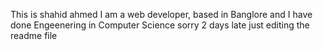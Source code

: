 This is shahid ahmed
I am a web developer, based in Banglore
and I have done Engeenering in Computer Science
sorry 2 days late
just editing the readme file

